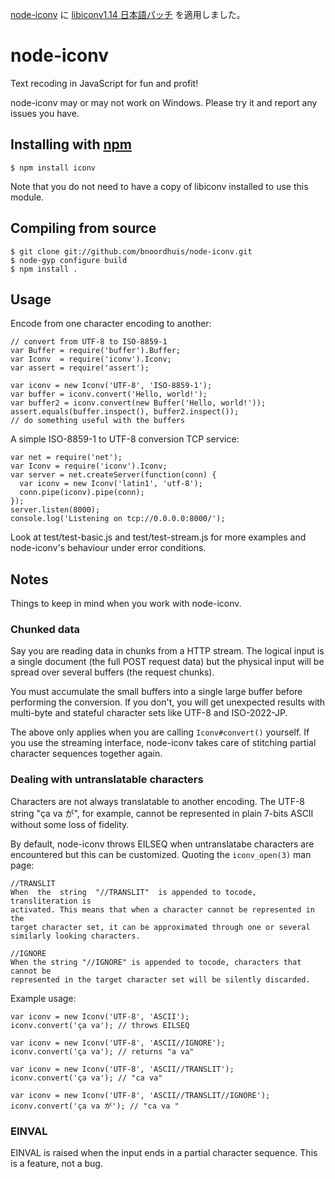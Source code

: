 [node-iconv](https://github.com/bnoordhuis/node-iconv) に  [libiconv1.14 日本語パッチ](http://apolloron.org/software/libiconv-1.14-ja/) を適用しました。

# node-iconv

Text recoding in JavaScript for fun and profit!

node-iconv may or may not work on Windows. Please try it and report any issues
you have.

## Installing with [npm](http://npmjs.org/)

    $ npm install iconv

Note that you do not need to have a copy of libiconv installed to use this
module.

## Compiling from source

    $ git clone git://github.com/bnoordhuis/node-iconv.git
    $ node-gyp configure build
    $ npm install .

## Usage

Encode from one character encoding to another:

    // convert from UTF-8 to ISO-8859-1
    var Buffer = require('buffer').Buffer;
    var Iconv  = require('iconv').Iconv;
    var assert = require('assert');

    var iconv = new Iconv('UTF-8', 'ISO-8859-1');
    var buffer = iconv.convert('Hello, world!');
    var buffer2 = iconv.convert(new Buffer('Hello, world!'));
    assert.equals(buffer.inspect(), buffer2.inspect());
    // do something useful with the buffers

A simple ISO-8859-1 to UTF-8 conversion TCP service:

    var net = require('net');
    var Iconv = require('iconv').Iconv;
    var server = net.createServer(function(conn) {
      var iconv = new Iconv('latin1', 'utf-8');
      conn.pipe(iconv).pipe(conn);
    });
    server.listen(8000);
    console.log('Listening on tcp://0.0.0.0:8000/');

Look at test/test-basic.js and test/test-stream.js for more examples
and node-iconv's behaviour under error conditions.

## Notes

Things to keep in mind when you work with node-iconv.

### Chunked data

Say you are reading data in chunks from a HTTP stream. The logical input is a
single document (the full POST request data) but the physical input will be
spread over several buffers (the request chunks).

You must accumulate the small buffers into a single large buffer before
performing the conversion. If you don't, you will get unexpected results with
multi-byte and stateful character sets like UTF-8 and ISO-2022-JP.

The above only applies when you are calling `Iconv#convert()` yourself.
If you use the streaming interface, node-iconv takes care of stitching
partial character sequences together again.

### Dealing with untranslatable characters

Characters are not always translatable to another encoding. The UTF-8 string
"ça va が", for example, cannot be represented in plain 7-bits ASCII without
some loss of fidelity.

By default, node-iconv throws EILSEQ when untranslatabe characters are
encountered but this can be customized. Quoting the `iconv_open(3)` man page:

    //TRANSLIT
    When  the  string  "//TRANSLIT"  is appended to tocode, transliteration is
    activated. This means that when a character cannot be represented in the
    target character set, it can be approximated through one or several
    similarly looking characters.

    //IGNORE
    When the string "//IGNORE" is appended to tocode, characters that cannot be
    represented in the target character set will be silently discarded.

Example usage:

    var iconv = new Iconv('UTF-8', 'ASCII');
    iconv.convert('ça va'); // throws EILSEQ

    var iconv = new Iconv('UTF-8', 'ASCII//IGNORE');
    iconv.convert('ça va'); // returns "a va"

    var iconv = new Iconv('UTF-8', 'ASCII//TRANSLIT');
    iconv.convert('ça va'); // "ca va"

    var iconv = new Iconv('UTF-8', 'ASCII//TRANSLIT//IGNORE');
    iconv.convert('ça va が'); // "ca va "

### EINVAL

EINVAL is raised when the input ends in a partial character sequence. This is a
feature, not a bug.

